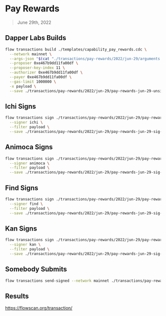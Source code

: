 # Pay Rewards
> June 29th, 2022

## Dapper Labs Builds

```sh
flow transactions build ./templates/capability_pay_rewards.cdc \
  --network mainnet \
  --args-json "$(cat "./transactions/pay-rewards/2022/jun-29/arguments.json")" \
  --proposer 0xe467b9dd11fa00df \
  --proposer-key-index 11 \
  --authorizer 0xe467b9dd11fa00df \
  --payer 0xe467b9dd11fa00df \
  --gas-limit 1000000 \
  -x payload \
  --save ./transactions/pay-rewards/2022/jun-29/pay-rewards-jun-29-unsigned.rlp
```

## Ichi Signs

```sh
flow transactions sign ./transactions/pay-rewards/2022/jun-29/pay-rewards-jun-29-unsigned.rlp \
  --signer ichi \
  --filter payload \
  --save ./transactions/pay-rewards/2022/jun-29/pay-rewards-jun-29-sig-1.rlp
```

## Animoca Signs

```sh
flow transactions sign ./transactions/pay-rewards/2022/jun-29/pay-rewards-jun-29-sig-1.rlp \
  --signer animoca \
  --filter payload \
  --save ./transactions/pay-rewards/2022/jun-29/pay-rewards-jun-29-sig-2.rlp
```

## Find Signs

```sh
flow transactions sign ./transactions/pay-rewards/2022/jun-29/pay-rewards-jun-29-sig-2.rlp \
  --signer find \
  --filter payload \
  --save ./transactions/pay-rewards/2022/jun-29/pay-rewards-jun-29-sig-3.rlp
```

## Kan Signs

```sh
flow transactions sign ./transactions/pay-rewards/2022/jun-29/pay-rewards-jun-29-sig-3.rlp \
  --signer kan \
  --filter payload \
  --save ./transactions/pay-rewards/2022/jun-29/pay-rewards-jun-29-sig-complete.rlp
```

## Somebody Submits

```sh
flow transactions send-signed --network mainnet ./transactions/pay-rewards/2022/jun-29/pay-rewards-jun-29-sig-complete.rlp
```

## Results

https://flowscan.org/transaction/

